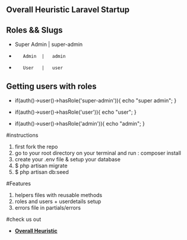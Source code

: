 

## Overall Heuristic Laravel Startup




## Roles  && Slugs


-  Super Admin  |   super-admin
-        Admin  |   admin
-        User   |   user





## Getting users with roles



-  if(auth()->user()->hasRole('super-admin')){
    echo "super admin";
    }

-  if(auth()->user()->hasRole('user')){
    echo "user";
    }

-  if(auth()->user()->hasRole('admin')){
    echo "admin";
    }
   




#instructions

1. first fork the repo
2. go to your root directory on your terminal and run : composer install
3. create your .env file & setup your database 
4. $ php artisan migrate
5. $ php artisan db:seed




#Features
1. helpers files with reusable methods
2. roles and users + userdetails setup
3. errors file in partials/errors


#check us out

- **[Overall Heuristic](https://overallheuristic.com/)**